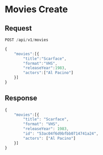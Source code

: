 Movies Create
=========



Request
----
```js
POST /api/v1/movies
```
```js
{
    "movies":[{
        "title":"Scarface",
        "format":"VHS",
        "releaseYear":1983,
        "actors":["Al Pacino"]
    }]
}
```

Response
----

```js
{
    "movies":[{
        "title": "Scarface",
        "format": "VHS",
        "releaseYear": 1983,
        "id": "53ac04f6d9bfbb0714741a24",
        "actors": ["Al Pacino"]
    }]
}
```
